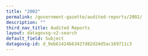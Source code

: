 ```yaml
---
title: "2002"
permalink: /government-gazette/audited-reports/2002/
description: ""
third_nav_title: Audited Reports
layout: datagovsg-v2-search
default_field: Subject
datagovsg-id: d_9eb61424b63427d82d24d5ac169711c3
---
```

